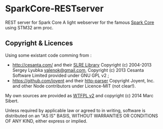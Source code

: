 SparkCore-RESTserver
====================

REST server for Spark Core
A light webserver for the famous <a href="https://www.spark.io/">Spark Core</a> using STM32 arm proc.





Copyright & Licences
--------------------
Using some existant code comming from :
* http://cesanta.com/ and their <a href="http://cesanta.com/slre.shtml">SLRE Library</a> Copyright (c) 2004-2013 Sergey Lyubka <valenok@gmail.com>, Copyright (c) 2013 Cesanta Software Limited provided under GNU GPL v2 ;
* https://github.com/joyent and their <a href="https://github.com/joyent/http-parser">http-parser</a> Copyright Joyent, Inc. and other Node contributors under Licence-MIT (not clear!).

My own sources are provided as <a href="http://www.wtfpl.net">WTFPL v2</a> and copyright (c) 2014 Marc Sibert.

Unless required by applicable law or agreed to in writing, software is distributed on an "AS IS" BASIS, WITHOUT WARRANTIES OR CONDITIONS OF ANY KIND, either express or implied.
